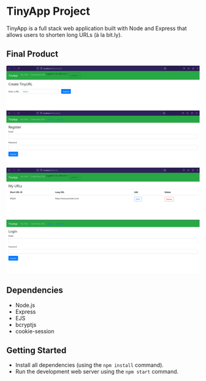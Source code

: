 # TinyApp Project

TinyApp is a full stack web application built with Node and Express that allows users to shorten long URLs (à la bit.ly).

## Final Product

!["screenshot of newURL-page"](https://github.com/ehabahmed23/tinyapp/blob/master/docs/newUrl-page.PNG)
!["screenshot of Register-page"](https://github.com/ehabahmed23/tinyapp/blob/master/docs/register-page.PNG)
!["screenshot of urls-page"](https://github.com/ehabahmed23/tinyapp/blob/master/docs/urls-page.PNG)
!["screenshot of Login-page"](docs/login-page.PNG)

## Dependencies

- Node.js
- Express
- EJS
- bcryptjs
- cookie-session

## Getting Started

- Install all dependencies (using the `npm install` command).
- Run the development web server using the `npm start` command.